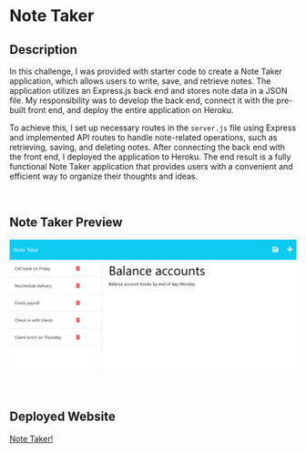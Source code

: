 # Note Taker

## Description
In this challenge, I was provided with starter code to create a Note Taker application, which allows users to write, save, and retrieve notes. The application utilizes an Express.js back end and stores note data in a JSON file. My responsibility was to develop the back end, connect it with the pre-built front end, and deploy the entire application on Heroku.

To achieve this, I set up necessary routes in the `server.js` file using Express and implemented API routes to handle note-related operations, such as retrieving, saving, and deleting notes. After connecting the back end with the front end, I deployed the application to Heroku. The end result is a fully functional Note Taker application that provides users with a convenient and efficient way to organize their thoughts and ideas.

<br>

## Note Taker Preview

![11-express-homework-demo-02.png](./images/11-express-homework-demo-02.png)

<br>

## Deployed Website

[Note Taker!]()